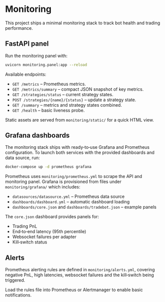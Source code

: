 # Monitoring

This project ships a minimal monitoring stack to track bot health and
trading performance.

## FastAPI panel

Run the monitoring panel with:

```bash
uvicorn monitoring.panel:app --reload
```

Available endpoints:

- `GET /metrics` – Prometheus metrics.
- `GET /metrics/summary` – compact JSON snapshot of key metrics.
- `GET /strategies/status` – current strategy states.
- `POST /strategies/{name}/{status}` – update a strategy state.
- `GET /summary` – metrics and strategy states combined.
- `GET /health` – basic liveness probe.

Static assets are served from `monitoring/static/` for a quick HTML view.

## Grafana dashboards

The monitoring stack ships with ready‑to‑use Grafana and Prometheus
configuration. To launch both services with the provided dashboards and
data source, run:

```bash
docker-compose up -d prometheus grafana
```

Prometheus uses `monitoring/prometheus.yml` to scrape the API and
monitoring panel. Grafana is provisioned from files under
`monitoring/grafana/` which includes:

* `datasources/datasource.yml` – Prometheus data source
* `dashboards/dashboard.yml` – automatic dashboard loading
* `dashboards/core.json` and `dashboards/tradebot.json` – example panels

The `core.json` dashboard provides panels for:

- Trading PnL
- End‑to‑end latency (95th percentile)
- Websocket failures per adapter
- Kill‑switch status

## Alerts

Prometheus alerting rules are defined in `monitoring/alerts.yml`,
covering negative PnL, high latencies, websocket failures and the
kill‑switch being triggered.

Load the rules file into Prometheus or Alertmanager to enable basic
notifications.
